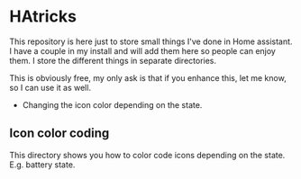 # HAtricks

This repository is here just to store small things I've done in Home assistant. I have a couple in my install and will add them here so people can enjoy them.
I store the different things in separate directories.

This is obviously free, my only ask is that if you enhance this, let me know, so I can use it as well.

* Changing the icon color depending on the state.

## Icon color coding

This directory shows you how to color code icons depending on the state. E.g. battery state.
